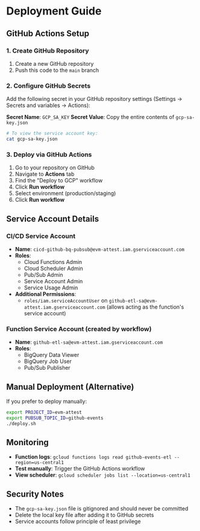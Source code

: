 # Deployment Guide

## GitHub Actions Setup

### 1. Create GitHub Repository
1. Create a new GitHub repository
2. Push this code to the `main` branch

### 2. Configure GitHub Secrets
Add the following secret in your GitHub repository settings (Settings → Secrets and variables → Actions):

**Secret Name**: `GCP_SA_KEY`
**Secret Value**: Copy the entire contents of `gcp-sa-key.json`

```bash
# To view the service account key:
cat gcp-sa-key.json
```

### 3. Deploy via GitHub Actions
1. Go to your repository on GitHub
2. Navigate to **Actions** tab
3. Find the "Deploy to GCP" workflow
4. Click **Run workflow**
5. Select environment (production/staging)
6. Click **Run workflow**

## Service Account Details

### CI/CD Service Account
- **Name**: `cicd-github-bq-pubsub@evm-attest.iam.gserviceaccount.com`
- **Roles**:
  - Cloud Functions Admin
  - Cloud Scheduler Admin
  - Pub/Sub Admin
  - Service Account Admin
  - Service Usage Admin
- **Additional Permissions**:
  - `roles/iam.serviceAccountUser` on `github-etl-sa@evm-attest.iam.gserviceaccount.com` (allows acting as the function's service account)

### Function Service Account (created by workflow)
- **Name**: `github-etl-sa@evm-attest.iam.gserviceaccount.com`
- **Roles**:
  - BigQuery Data Viewer
  - BigQuery Job User
  - Pub/Sub Publisher

## Manual Deployment (Alternative)
If you prefer to deploy manually:

```bash
export PROJECT_ID=evm-attest
export PUBSUB_TOPIC_ID=github-events
./deploy.sh
```

## Monitoring
- **Function logs**: `gcloud functions logs read github-events-etl --region=us-central1`
- **Test manually**: Trigger the GitHub Actions workflow
- **View scheduler**: `gcloud scheduler jobs list --location=us-central1`

## Security Notes
- The `gcp-sa-key.json` file is gitignored and should never be committed
- Delete the local key file after adding it to GitHub secrets
- Service accounts follow principle of least privilege